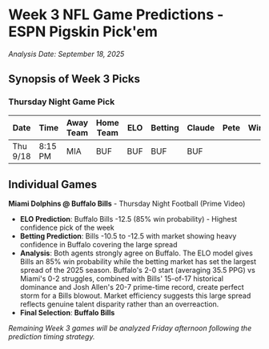 # Week 3 NFL Game Predictions - ESPN Pigskin Pick'em
*Analysis Date: September 18, 2025*

## Synopsis of Week 3 Picks

### Thursday Night Game Pick

| Date | Time | Away Team | Home Team | ELO | Betting | Claude | Pete | Winner |
|------|------|-----------|-----------|-----|---------|--------|------|--------|
| Thu 9/18 | 8:15 PM | MIA | BUF | BUF | BUF | BUF |  |  |

## Individual Games

**Miami Dolphins @ Buffalo Bills** - Thursday Night Football (Prime Video)
- **ELO Prediction**: Buffalo Bills -12.5 (85% win probability) - Highest confidence pick of the week
- **Betting Prediction**: Bills -10.5 to -12.5 with market showing heavy confidence in Buffalo covering the large spread
- **Analysis**: Both agents strongly agree on Buffalo. The ELO model gives Bills an 85% win probability while the betting market has set the largest spread of the 2025 season. Buffalo's 2-0 start (averaging 35.5 PPG) vs Miami's 0-2 struggles, combined with Bills' 15-of-17 historical dominance and Josh Allen's 20-7 prime-time record, create perfect storm for a Bills blowout. Market efficiency suggests this large spread reflects genuine talent disparity rather than an overreaction.
- **Final Selection**: **Buffalo Bills**

*Remaining Week 3 games will be analyzed Friday afternoon following the prediction timing strategy.*